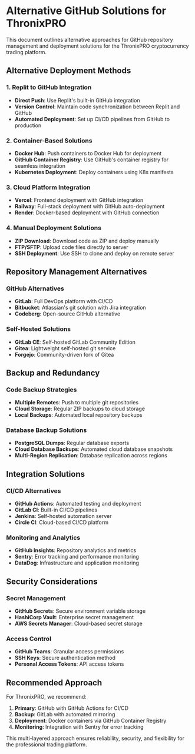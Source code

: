 # Alternative GitHub Solutions for ThronixPRO

This document outlines alternative approaches for GitHub repository management and deployment solutions for the ThronixPRO cryptocurrency trading platform.

## Alternative Deployment Methods

### 1. Replit to GitHub Integration
- **Direct Push**: Use Replit's built-in GitHub integration
- **Version Control**: Maintain code synchronization between Replit and GitHub
- **Automated Deployment**: Set up CI/CD pipelines from GitHub to production

### 2. Container-Based Solutions
- **Docker Hub**: Push containers to Docker Hub for deployment
- **GitHub Container Registry**: Use GitHub's container registry for seamless integration
- **Kubernetes Deployment**: Deploy containers using K8s manifests

### 3. Cloud Platform Integration
- **Vercel**: Frontend deployment with GitHub integration
- **Railway**: Full-stack deployment with GitHub auto-deployment
- **Render**: Docker-based deployment with GitHub connection

### 4. Manual Deployment Solutions
- **ZIP Download**: Download code as ZIP and deploy manually
- **FTP/SFTP**: Upload code files directly to server
- **SSH Deployment**: Use SSH to clone and deploy on remote server

## Repository Management Alternatives

### GitHub Alternatives
- **GitLab**: Full DevOps platform with CI/CD
- **Bitbucket**: Atlassian's git solution with Jira integration
- **Codeberg**: Open-source GitHub alternative

### Self-Hosted Solutions
- **GitLab CE**: Self-hosted GitLab Community Edition
- **Gitea**: Lightweight self-hosted git service
- **Forgejo**: Community-driven fork of Gitea

## Backup and Redundancy

### Code Backup Strategies
- **Multiple Remotes**: Push to multiple git repositories
- **Cloud Storage**: Regular ZIP backups to cloud storage
- **Local Backups**: Automated local repository backups

### Database Backup Solutions
- **PostgreSQL Dumps**: Regular database exports
- **Cloud Database Backups**: Automated cloud database snapshots
- **Multi-Region Replication**: Database replication across regions

## Integration Solutions

### CI/CD Alternatives
- **GitHub Actions**: Automated testing and deployment
- **GitLab CI**: Built-in CI/CD pipelines
- **Jenkins**: Self-hosted automation server
- **Circle CI**: Cloud-based CI/CD platform

### Monitoring and Analytics
- **GitHub Insights**: Repository analytics and metrics
- **Sentry**: Error tracking and performance monitoring
- **DataDog**: Infrastructure and application monitoring

## Security Considerations

### Secret Management
- **GitHub Secrets**: Secure environment variable storage
- **HashiCorp Vault**: Enterprise secret management
- **AWS Secrets Manager**: Cloud-based secret storage

### Access Control
- **GitHub Teams**: Granular access permissions
- **SSH Keys**: Secure authentication method
- **Personal Access Tokens**: API access tokens

## Recommended Approach

For ThronixPRO, we recommend:

1. **Primary**: GitHub with GitHub Actions for CI/CD
2. **Backup**: GitLab with automated mirroring
3. **Deployment**: Docker containers via GitHub Container Registry
4. **Monitoring**: Integration with Sentry for error tracking

This multi-layered approach ensures reliability, security, and flexibility for the professional trading platform.